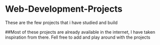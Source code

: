 # Web-Development-Projects
These are the few projects that i have studied and build

##Most of these projects are already available in the internet, I have taken inspiration from there.
Fell free to add and play around with the projects
